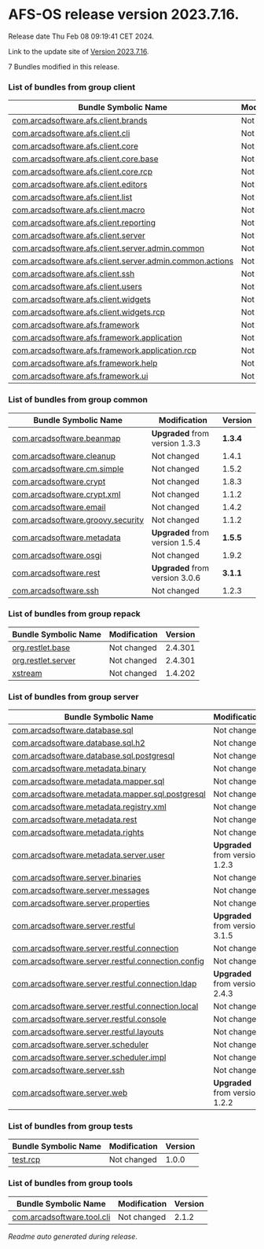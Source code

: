 # AFS-OS release version 2023.7.16.

Release date Thu Feb 08 09:19:41 CET 2024.

Link to the update site of [Version 2023.7.16](https://github.com/ARCAD-Software/AFS/releases/download/2023.7.16/).

7 Bundles modified in this release.



### List of bundles from group **client**

Bundle Symbolic Name | Modification | Version
-------------------- | ------------ | -------
[com.arcadsoftware.afs.client.brands](bundles/client/afs.client.brands) | Not changed | 1.0.2
[com.arcadsoftware.afs.client.cli](bundles/client/afs.client.cli) | Not changed | 1.3.2
[com.arcadsoftware.afs.client.core](bundles/client/afs.client.core) | Not changed | 1.4.3
[com.arcadsoftware.afs.client.core.base](bundles/client/afs.client.core.base) | Not changed | 1.6.2
[com.arcadsoftware.afs.client.core.rcp](bundles/client/afs.client.core.rcp) | Not changed | 1.3.2
[com.arcadsoftware.afs.client.editors](bundles/client/afs.client.editors) | Not changed | 1.2.2
[com.arcadsoftware.afs.client.list](bundles/client/afs.client.list) | Not changed | 1.3.2
[com.arcadsoftware.afs.client.macro](bundles/client/afs.client.macro) | Not changed | 1.2.2
[com.arcadsoftware.afs.client.reporting](bundles/client/afs.client.reporting) | Not changed | 1.5.3
[com.arcadsoftware.afs.client.server](bundles/client/afs.client.server) | Not changed | 1.5.2
[com.arcadsoftware.afs.client.server.admin.common](bundles/client/afs.client.server.admin.common) | Not changed | 1.3.2
[com.arcadsoftware.afs.client.server.admin.common.actions](bundles/client/afs.client.server.admin.common.actions) | Not changed | 1.3.2
[com.arcadsoftware.afs.client.ssh](bundles/client/afs.client.ssh) | Not changed | 2.2.3
[com.arcadsoftware.afs.client.users](bundles/client/afs.client.users) | Not changed | 1.4.3
[com.arcadsoftware.afs.client.widgets](bundles/client/afs.client.widgets) | Not changed | 1.2.2
[com.arcadsoftware.afs.client.widgets.rcp](bundles/client/afs.client.widgets.rcp) | Not changed | 1.3.2
[com.arcadsoftware.afs.framework](bundles/client/afs.framework) | Not changed | 1.2.2
[com.arcadsoftware.afs.framework.application](bundles/client/afs.framework.application) | Not changed | 1.3.2
[com.arcadsoftware.afs.framework.application.rcp](bundles/client/afs.framework.application.rcp) | Not changed | 1.3.2
[com.arcadsoftware.afs.framework.help](bundles/client/afs.framework.help) | Not changed | 1.2.2
[com.arcadsoftware.afs.framework.ui](bundles/client/afs.framework.ui) | Not changed | 1.4.2



### List of bundles from group **common**

Bundle Symbolic Name | Modification | Version
-------------------- | ------------ | -------
[com.arcadsoftware.beanmap](bundles/common/beanmap) | **Upgraded** from version 1.3.3 | **1.3.4**
[com.arcadsoftware.cleanup](bundles/common/cleanup) | Not changed | 1.4.1
[com.arcadsoftware.cm.simple](bundles/common/cm.simple) | Not changed | 1.5.2
[com.arcadsoftware.crypt](bundles/common/crypt) | Not changed | 1.8.3
[com.arcadsoftware.crypt.xml](bundles/common/crypt.xml) | Not changed | 1.1.2
[com.arcadsoftware.email](bundles/common/email) | Not changed | 1.4.2
[com.arcadsoftware.groovy.security](bundles/common/groovy.security) | Not changed | 1.1.2
[com.arcadsoftware.metadata](bundles/common/metadata) | **Upgraded** from version 1.5.4 | **1.5.5**
[com.arcadsoftware.osgi](bundles/common/osgi) | Not changed | 1.9.2
[com.arcadsoftware.rest](bundles/common/rest) | **Upgraded** from version 3.0.6 | **3.1.1**
[com.arcadsoftware.ssh](bundles/common/ssh) | Not changed | 1.2.3



### List of bundles from group **repack**

Bundle Symbolic Name | Modification | Version
-------------------- | ------------ | -------
[org.restlet.base](bundles/repack/org.restlet.base) | Not changed | 2.4.301
[org.restlet.server](bundles/repack/org.restlet.server) | Not changed | 2.4.301
[xstream](bundles/repack/xstream) | Not changed | 1.4.202



### List of bundles from group **server**

Bundle Symbolic Name | Modification | Version
-------------------- | ------------ | -------
[com.arcadsoftware.database.sql](bundles/server/database.sql) | Not changed | 2.3.3
[com.arcadsoftware.database.sql.h2](bundles/server/database.sql.h2) | Not changed | 3.1.2
[com.arcadsoftware.database.sql.postgresql](bundles/server/database.sql.postgresql) | Not changed | 1.2.2
[com.arcadsoftware.metadata.binary](bundles/server/metadata.binary) | Not changed | 1.2.3
[com.arcadsoftware.metadata.mapper.sql](bundles/server/metadata.mapper.sql) | Not changed | 1.3.4
[com.arcadsoftware.metadata.mapper.sql.postgresql](bundles/server/metadata.mapper.sql.postgresql) | Not changed | 1.1.2
[com.arcadsoftware.metadata.registry.xml](bundles/server/metadata.registry.xml) | Not changed | 1.2.2
[com.arcadsoftware.metadata.rest](bundles/server/metadata.rest) | Not changed | 1.4.2
[com.arcadsoftware.metadata.rights](bundles/server/metadata.rights) | Not changed | 1.3.2
[com.arcadsoftware.metadata.server.user](bundles/server/metadata.server.user) | **Upgraded** from version 1.2.3 | **1.2.4**
[com.arcadsoftware.server.binaries](bundles/server/server.binaries) | Not changed | 1.2.3
[com.arcadsoftware.server.messages](bundles/server/server.messages) | Not changed | 1.2.2
[com.arcadsoftware.server.properties](bundles/server/server.properties) | Not changed | 1.2.2
[com.arcadsoftware.server.restful](bundles/server/server.restful) | **Upgraded** from version 3.1.5 | **3.1.6**
[com.arcadsoftware.server.restful.connection](bundles/server/server.restful.connection) | Not changed | 2.1.2
[com.arcadsoftware.server.restful.connection.config](bundles/server/server.restful.connection.config) | Not changed | 1.3.1
[com.arcadsoftware.server.restful.connection.ldap](bundles/server/server.restful.connection.ldap) | **Upgraded** from version 2.4.3 | **2.4.4**
[com.arcadsoftware.server.restful.connection.local](bundles/server/server.restful.connection.local) | Not changed | 1.5.4
[com.arcadsoftware.server.restful.console](bundles/server/server.restful.console) | Not changed | 1.4.2
[com.arcadsoftware.server.restful.layouts](bundles/server/server.restful.layouts) | Not changed | 9.6.2
[com.arcadsoftware.server.scheduler](bundles/server/server.scheduler) | Not changed | 1.3.2
[com.arcadsoftware.server.scheduler.impl](bundles/server/server.scheduler.impl) | Not changed | 1.3.2
[com.arcadsoftware.server.ssh](bundles/server/server.ssh) | Not changed | 2.3.2
[com.arcadsoftware.server.web](bundles/server/server.web) | **Upgraded** from version 1.2.2 | **1.2.3**



### List of bundles from group **tests**

Bundle Symbolic Name | Modification | Version
-------------------- | ------------ | -------
[test.rcp](bundles/tests/test_RCP) | Not changed | 1.0.0



### List of bundles from group **tools**

Bundle Symbolic Name | Modification | Version
-------------------- | ------------ | -------
[com.arcadsoftware.tool.cli](bundles/tools/tool.cli) | Not changed | 2.1.2






*Readme auto generated during release*.
